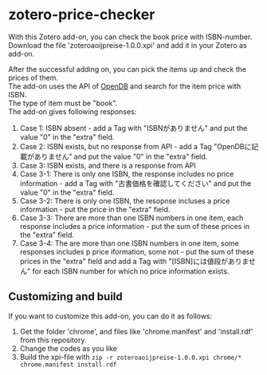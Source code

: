 # zotero-price-checker
With this Zotero add-on, you can check the book price with ISBN-number.  
Download the file 'zoteroaoijpreise-1.0.0.xpi' and add it in your Zotero as add-on.  

After the successful adding on, you can pick the items up and check the prices of them.  
The add-on uses the API of [OpenDB](https://openbd.jp/) and search for the item price with ISBN.  
The type of item must be "book".  
The add-on gives following responses:

1. Case 1: ISBN absent - add a Tag with "ISBNがありません" and put the value "0" in the "extra" field.  
1. Case 2: ISBN exists, but no response from API - add a Tag "OpenDBに記載がありません" and put the value "0" in the "extra" field.
1. Case 3: ISBN exists, and there is a response from API
  1. Case 3-1: There is only one ISBN, the response includes no price information - add a Tag with "古書価格を確認してください" and put the value "0" in the "extra" field.
  1. Case 3-2: There is only one ISBN, the resopnse incluses a price information - put the price in the "extra" field.
  1. Case 3-3: There are more than one ISBN numbers in one item, each response includes a price information - put the sum of these prices in the "extra" field.
  1. Case 3-4: The are more than one ISBN numbers in one item, some responses includes p price iformation, some not - put the sum of these prices in the "extra" field and add a Tag with "[ISBN]には値段がありません" for each ISBN number for which no price information exists.

## Customizing and build  
If you want to customize this add-on, you can do it as follows:  
1. Get the folder 'chrome', and files like 'chrome.manifest' and 'install.rdf' from this repository.  
1. Change the codes as you like  
1. Build the xpi-file with `zip -r zoteroaoijpreise-1.0.0.xpi chrome/* chrome.manifest install.rdf`  
